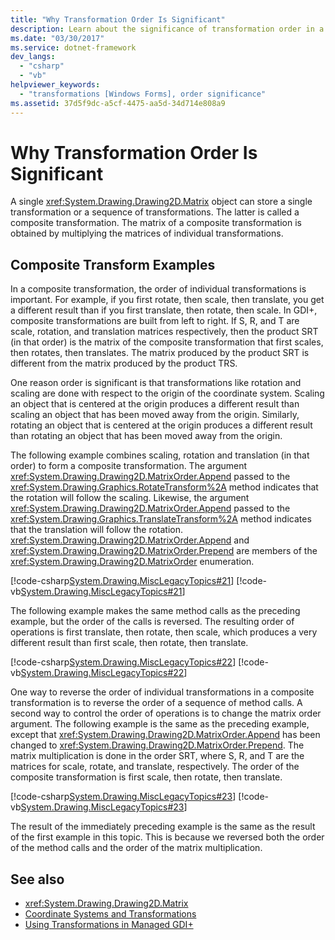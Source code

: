 ```yaml
---
title: "Why Transformation Order Is Significant"
description: Learn about the significance of transformation order in a sequence of transformations called a composite transformation.
ms.date: "03/30/2017"
ms.service: dotnet-framework
dev_langs:
  - "csharp"
  - "vb"
helpviewer_keywords:
  - "transformations [Windows Forms], order significance"
ms.assetid: 37d5f9dc-a5cf-4475-aa5d-34d714e808a9
---
```


# Why Transformation Order Is Significant

A single <xref:System.Drawing.Drawing2D.Matrix> object can store a single transformation or a sequence of transformations. The latter is called a composite transformation. The matrix of a composite transformation is obtained by multiplying the matrices of individual transformations.  
  
## Composite Transform Examples  

 In a composite transformation, the order of individual transformations is important. For example, if you first rotate, then scale, then translate, you get a different result than if you first translate, then rotate, then scale. In GDI+, composite transformations are built from left to right. If S, R, and T are scale, rotation, and translation matrices respectively, then the product SRT (in that order) is the matrix of the composite transformation that first scales, then rotates, then translates. The matrix produced by the product SRT is different from the matrix produced by the product TRS.  
  
 One reason order is significant is that transformations like rotation and scaling are done with respect to the origin of the coordinate system. Scaling an object that is centered at the origin produces a different result than scaling an object that has been moved away from the origin. Similarly, rotating an object that is centered at the origin produces a different result than rotating an object that has been moved away from the origin.  
  
 The following example combines scaling, rotation and translation (in that order) to form a composite transformation. The argument <xref:System.Drawing.Drawing2D.MatrixOrder.Append> passed to the <xref:System.Drawing.Graphics.RotateTransform%2A> method indicates that the rotation will follow the scaling. Likewise, the argument <xref:System.Drawing.Drawing2D.MatrixOrder.Append> passed to the <xref:System.Drawing.Graphics.TranslateTransform%2A> method indicates that the translation will follow the rotation. <xref:System.Drawing.Drawing2D.MatrixOrder.Append> and <xref:System.Drawing.Drawing2D.MatrixOrder.Prepend> are members of the <xref:System.Drawing.Drawing2D.MatrixOrder> enumeration.  
  
 [!code-csharp[System.Drawing.MiscLegacyTopics#21](~/samples/snippets/csharp/VS_Snippets_Winforms/System.Drawing.MiscLegacyTopics/CS/Class1.cs#21)]
 [!code-vb[System.Drawing.MiscLegacyTopics#21](~/samples/snippets/visualbasic/VS_Snippets_Winforms/System.Drawing.MiscLegacyTopics/VB/Class1.vb#21)]  
  
 The following example makes the same method calls as the preceding example, but the order of the calls is reversed. The resulting order of operations is first translate, then rotate, then scale, which produces a very different result than first scale, then rotate, then translate.  
  
 [!code-csharp[System.Drawing.MiscLegacyTopics#22](~/samples/snippets/csharp/VS_Snippets_Winforms/System.Drawing.MiscLegacyTopics/CS/Class1.cs#22)]
 [!code-vb[System.Drawing.MiscLegacyTopics#22](~/samples/snippets/visualbasic/VS_Snippets_Winforms/System.Drawing.MiscLegacyTopics/VB/Class1.vb#22)]  
  
 One way to reverse the order of individual transformations in a composite transformation is to reverse the order of a sequence of method calls. A second way to control the order of operations is to change the matrix order argument. The following example is the same as the preceding example, except that <xref:System.Drawing.Drawing2D.MatrixOrder.Append> has been changed to <xref:System.Drawing.Drawing2D.MatrixOrder.Prepend>. The matrix multiplication is done in the order SRT, where S, R, and T are the matrices for scale, rotate, and translate, respectively. The order of the composite transformation is first scale, then rotate, then translate.  
  
 [!code-csharp[System.Drawing.MiscLegacyTopics#23](~/samples/snippets/csharp/VS_Snippets_Winforms/System.Drawing.MiscLegacyTopics/CS/Class1.cs#23)]
 [!code-vb[System.Drawing.MiscLegacyTopics#23](~/samples/snippets/visualbasic/VS_Snippets_Winforms/System.Drawing.MiscLegacyTopics/VB/Class1.vb#23)]  
  
 The result of the immediately preceding example is the same as the result of the first example in this topic. This is because we reversed both the order of the method calls and the order of the matrix multiplication.  
  
## See also

- <xref:System.Drawing.Drawing2D.Matrix>
- [Coordinate Systems and Transformations](coordinate-systems-and-transformations.md)
- [Using Transformations in Managed GDI+](using-transformations-in-managed-gdi.md)
